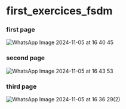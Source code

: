 # first_exercices_fsdm
### first page
![WhatsApp Image 2024-11-05 at 16 40 45](https://github.com/user-attachments/assets/f25ab364-06d5-47a1-b9e2-f4a17313c6d2)
### second page
![WhatsApp Image 2024-11-05 at 16 43 53](https://github.com/user-attachments/assets/57b7cdcf-cec7-4c7d-94ef-07d405120652)
### third page
![WhatsApp Image 2024-11-05 at 16 36 29(2)](https://github.com/user-attachments/assets/1b66ff8e-8ee2-467b-be53-c92453ccbe3a)
